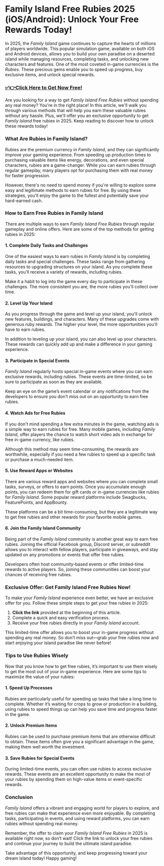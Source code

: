# Family Island Free Rubies 2025 (iOS/Android): Unlock Your Free Rewards Today!

In 2025, the *Family Island* game continues to capture the hearts of millions of players worldwide. This popular simulation game, available on both iOS and Android devices, allows you to build your own paradise on a deserted island while managing resources, completing tasks, and unlocking new characters and features. One of the most coveted in-game currencies is the *Rubies*. These precious gems enable you to speed up progress, buy exclusive items, and unlock special rewards.

### [✅👉Click Here to Get Now Free!](https://freerewards.xyz/family/island/)

Are you looking for a way to get *Family Island Free Rubies* without spending any real money? You're in the right place! In this article, we'll walk you through various methods that will help you earn these valuable rubies without any hassle. Plus, we'll offer you an exclusive opportunity to get *Family Island* free rubies in 2025. Keep reading to discover how to unlock these rewards today!

### What Are Rubies in Family Island?

Rubies are the premium currency in *Family Island*, and they can significantly improve your gaming experience. From speeding up production times to purchasing valuable items like energy, decorations, and even special characters, rubies are a game-changer. While you can earn rubies through regular gameplay, many players opt for purchasing them with real money for faster progression.

However, there's no need to spend money if you're willing to explore some easy and legitimate methods to earn rubies for free. By using these strategies, you'll enjoy the game to the fullest and potentially save your hard-earned cash.

### How to Earn Free Rubies in Family Island

There are multiple ways to earn *Family Island Free Rubies* through regular gameplay and online offers. Here are some of the top methods for getting rubies in 2025:

#### 1. **Complete Daily Tasks and Challenges**

One of the easiest ways to earn rubies in *Family Island* is by completing daily tasks and special challenges. These tasks range from gathering resources to upgrading structures on your island. As you complete these tasks, you'll receive a variety of rewards, including rubies.

Make it a habit to log into the game every day to participate in these challenges. The more consistent you are, the more rubies you'll collect over time.

#### 2. **Level Up Your Island**

As you progress through the game and level up your island, you'll unlock new features, buildings, and characters. Many of these upgrades come with generous ruby rewards. The higher your level, the more opportunities you’ll have to earn rubies.

In addition to leveling up your island, you can also level up your characters. These rewards can quickly add up and make a difference in your gaming experience.

#### 3. **Participate in Special Events**

*Family Island* regularly hosts special in-game events where you can earn exclusive rewards, including rubies. These events are time-limited, so be sure to participate as soon as they are available.

Keep an eye on the game’s event calendar or any notifications from the developers to ensure you don’t miss out on an opportunity to earn free rubies.

#### 4. **Watch Ads for Free Rubies**

If you don't mind spending a few extra minutes in the game, watching ads is a simple way to earn rubies for free. Many mobile games, including *Family Island*, offer players the chance to watch short video ads in exchange for free in-game currency, like rubies.

Although this method may seem time-consuming, the rewards are worthwhile, especially if you need a few rubies to speed up a specific task or purchase a much-needed item. 

#### 5. **Use Reward Apps or Websites**

There are various reward apps and websites where you can complete small tasks, surveys, or offers to earn points. Once you accumulate enough points, you can redeem them for gift cards or in-game currencies like rubies for *Family Island*. Some popular reward platforms include Swagbucks, FeaturePoints, and AppBounty.

These platforms can be a bit time-consuming, but they are a legitimate way to get free rubies and other rewards for your favorite mobile games.

#### 6. **Join the Family Island Community**

Being part of the *Family Island* community is another great way to earn free rubies. Joining the official Facebook group, Discord server, or subreddit allows you to interact with fellow players, participate in giveaways, and stay updated on any promotions or events that offer free rubies.

Developers often host community-based events or offer limited-time rewards to active players. So, joining these communities can boost your chances of receiving free rubies.

### Exclusive Offer: Get Family Island Free Rubies Now!

To make your *Family Island* experience even better, we have an exclusive offer for you. Follow these simple steps to get your free rubies in 2025:

1. **Click the link** provided at the beginning of this article.
2. Complete a quick and easy verification process.
3. Receive your free rubies directly in your *Family Island* account.

This limited-time offer allows you to boost your in-game progress without spending any real money. So don’t miss out—grab your free rubies now and start enjoying your island paradise like never before!

### Tips to Use Rubies Wisely

Now that you know how to get free rubies, it’s important to use them wisely to get the most out of your in-game experience. Here are some tips to maximize the value of your rubies:

#### 1. **Speed Up Processes**
Rubies are particularly useful for speeding up tasks that take a long time to complete. Whether it’s waiting for crops to grow or production in a building, using rubies to speed things up can help you save time and progress faster in the game.

#### 2. **Unlock Premium Items**
Rubies can be used to purchase premium items that are otherwise difficult to obtain. These items often give you a significant advantage in the game, making them well worth the investment.

#### 3. **Save Rubies for Special Events**
During limited-time events, you can often use rubies to access exclusive rewards. These events are an excellent opportunity to make the most of your rubies by spending them on high-value items or event-specific rewards.

### Conclusion

*Family Island* offers a vibrant and engaging world for players to explore, and free rubies can make that experience even more enjoyable. By completing tasks, participating in events, and using reward platforms, you can earn rubies without spending real money. 

Remember, the offer to claim your *Family Island Free Rubies* in 2025 is available right now, so don’t wait! Click the link to unlock your free rubies and continue your journey to build the ultimate island paradise.

Take advantage of this opportunity, and keep progressing toward your dream island today! Happy gaming!
